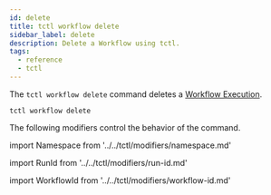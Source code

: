 ```yaml
---
id: delete
title: tctl workflow delete
sidebar_label: delete
description: Delete a Workflow using tctl.
tags:
  - reference
  - tctl
---
```


The `tctl workflow delete` command deletes a [Workflow Execution](/concepts/what-is-a-workflow-execution).

`tctl workflow delete`

The following modifiers control the behavior of the command.

<!--Namespace-->

import Namespace from '../../tctl/modifiers/namespace.md'

<Namespace />

<!--RunId-->

import RunId from '../../tctl/modifiers/run-id.md'

<RunId />

<!--WorkflowId-->

import WorkflowId from '../../tctl/modifiers/workflow-id.md'

<WorkflowId />
